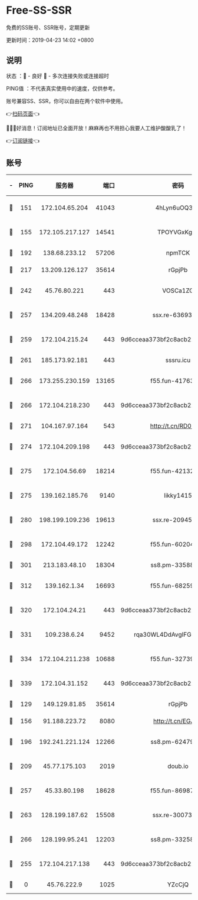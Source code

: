 # Free-SS-SSR

免费的SS账号、SSR账号，定期更新

更新时间：2019-04-23 14:02 +0800

## 说明

状态     ：🙂 - 良好 🙁 - 多次连接失败或连接超时

PING值   ：不代表真实使用中的速度，仅供参考。

账号兼容SS、SSR，你可以自由在两个软件中使用。

👉[扫码页面](https://liesauer.github.io/Free-SS-SSR/)👈

🎉🎉🎉好消息！订阅地址已全面开放！麻麻再也不用担心我要人工维护酸酸乳了！

👉[订阅链接](https://www.liesauer.net/yogurt/subscribe?ACCESS_TOKEN=DAYxR3mMaZAsaqUb)👈

## 账号

|-|PING|服务器|端口|密码|加密方式|区域|
|:----:|:----:|:-----:|-----:|:----:|:----:|:----:|
|🙂|151|172.104.65.204|41043|4hLyn6uOQ3hU|aes-256-cfb|JP|
|🙂|155|172.105.217.127|14541|TPOYVGxKglpi|aes-256-cfb|JP|
|🙂|192|138.68.233.12|57206|npmTCK|rc4-md5|US|
|🙂|217|13.209.126.127|35614|rGpjPb|rc4-md5|KR|
|🙂|242|45.76.80.221|443|VOSCa1ZG|aes-256-cfb|DE|
|🙂|257|134.209.48.248|18428|ssx.re-63693340|aes-256-cfb|US|
|🙂|259|172.104.215.24|443|9d6cceaa373bf2c8acb22e60b6a58be6|aes-256-cfb|US|
|🙂|261|185.173.92.181|443|sssru.icu|rc4-md5|RU|
|🙂|266|173.255.230.159|13165|f55.fun-41763187|aes-256-cfb|US|
|🙂|266|172.104.218.230|443|9d6cceaa373bf2c8acb22e60b6a58be6|aes-256-cfb|US|
|🙂|271|104.167.97.164|543|http://t.cn/RD0D7sx|rc4-md5|CA|
|🙂|274|172.104.209.198|443|9d6cceaa373bf2c8acb22e60b6a58be6|aes-256-cfb|US|
|🙂|275|172.104.56.69|18214|f55.fun-42132790|aes-256-cfb|SG|
|🙂|275|139.162.185.76|9140|likky1415|aes-256-cfb|DE|
|🙂|280|198.199.109.236|19613|ssx.re-20945922|aes-256-cfb|US|
|🙂|298|172.104.49.172|12242|f55.fun-60204359|aes-256-cfb|SG|
|🙂|301|213.183.48.10|18304|ss8.pm-33588468|rc4-md5|RU|
|🙂|312|139.162.1.34|16693|f55.fun-68259533|aes-256-cfb|SG|
|🙂|320|172.104.24.21|443|9d6cceaa373bf2c8acb22e60b6a58be6|aes-256-cfb|US|
|🙂|331|109.238.6.24|9452|rqa30WL4DdAvgIFG6Fs3znzTa|aes-256-cfb|FR|
|🙂|334|172.104.211.238|10688|f55.fun-32739231|aes-256-cfb|US|
|🙂|339|172.104.31.152|443|9d6cceaa373bf2c8acb22e60b6a58be6|aes-256-cfb|US|
|🙂|129|149.129.81.85|35614|rGpjPb|rc4-md5|HK|
|🙂|156|91.188.223.72|8080|http://t.cn/EGJIyrl|rc4-md5|RU|
|🙂|196|192.241.221.124|12266|ss8.pm-62479228|aes-256-cfb|US|
|🙂|209|45.77.175.103|2019|doub.io|aes-128-ctr|SG|
|🙂|257|45.33.80.198|18628|f55.fun-86987032|aes-256-cfb|US|
|🙂|263|128.199.187.62|15508|ssx.re-30073264|aes-256-cfb|SG|
|🙂|266|128.199.95.241|12203|ss8.pm-33258331|aes-256-cfb|SG|
|🙁|255|172.104.217.138|443|9d6cceaa373bf2c8acb22e60b6a58be6|aes-256-cfb|US|
|🙁|0|45.76.222.9|1025|YZcCjQ|rc4-md5|JP|
